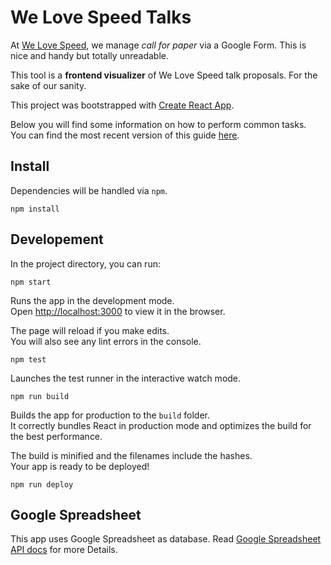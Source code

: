 # We Love Speed Talks

At [We Love Speed](http://www.welovespeed.com), we manage *call for paper* via a Google Form.
This is nice and handy but totally unreadable.

This tool is a **frontend visualizer** of We Love Speed talk proposals.
For the sake of our sanity.

This project was bootstrapped with [Create React App](https://github.com/facebookincubator/create-react-app).

Below you will find some information on how to perform common tasks.</br>
You can find the most recent version of this guide [here](https://github.com/facebookincubator/create-react-app/blob/master/packages/react-scripts/template/README.md).

## Install

Dependencies will be handled via `npm`.

`npm install`

## Developement

In the project directory, you can run:

`npm start`

Runs the app in the development mode.<br>
Open [http://localhost:3000](http://localhost:3000) to view it in the browser.

The page will reload if you make edits.<br>
You will also see any lint errors in the console.

`npm test`

Launches the test runner in the interactive watch mode.

`npm run build`

Builds the app for production to the `build` folder.<br>
It correctly bundles React in production mode and optimizes the build for the best performance.

The build is minified and the filenames include the hashes.<br>
Your app is ready to be deployed!

`npm run deploy`


## Google Spreadsheet

This app uses Google Spreadsheet as database. Read [Google Spreadsheet API docs](https://developers.google.com/sheets/api/reference/rest/v4/spreadsheets.values/batchGet) for more Details.